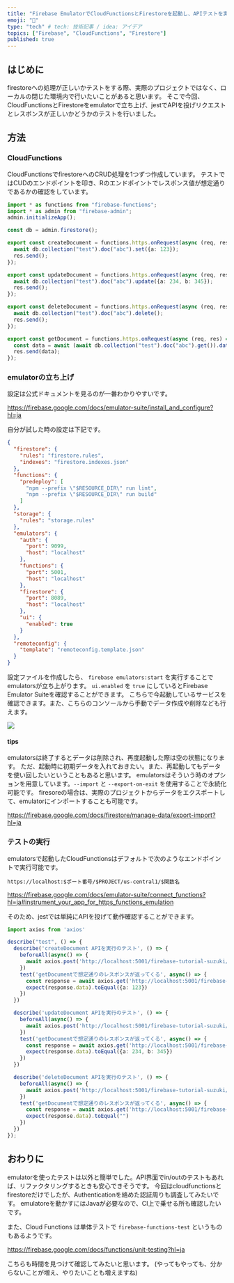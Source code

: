 ```yaml
---
title: "Firebase EmulatorでCloudFunctionsとFirestoreを起動し、APIテストを実行する方法"
emoji: "🦔"
type: "tech" # tech: 技術記事 / idea: アイデア
topics: ["Firebase", "CloudFunctions", "Firestore"]
published: true
---
```


## はじめに

firestoreへの処理が正しいかテストをする際、実際のプロジェクトではなく、ローカルの閉じた環境内で行いたいことがあると思います。
そこで今回、CloudFunctionsとFirestoreをemulatorで立ち上げ、jestでAPIを投げリクエストとレスポンスが正しいかどうかのテストを行いました。

## 方法

### CloudFunctions

CloudFunctionsでfirestoreへのCRUD処理を1つずつ作成しています。
テストではCUDのエンドポイントを叩き、Rのエンドポイントでレスポンス値が想定通りであるかの確認をしています。

```ts:index.ts
import * as functions from "firebase-functions";
import * as admin from "firebase-admin";
admin.initializeApp();

const db = admin.firestore();

export const createDocument = functions.https.onRequest(async (req, res) => {
  await db.collection("test").doc("abc").set({a: 123});
  res.send();
});

export const updateDocument = functions.https.onRequest(async (req, res) => {
  await db.collection("test").doc("abc").update({a: 234, b: 345});
  res.send();
});

export const deleteDocument = functions.https.onRequest(async (req, res) => {
  await db.collection("test").doc("abc").delete();
  res.send();
});

export const getDocument = functions.https.onRequest(async (req, res) => {
  const data = await (await db.collection("test").doc("abc").get()).data();
  res.send(data);
});

```

### emulatorの立ち上げ

設定は公式ドキュメントを見るのが一番わかりやすいです。

https://firebase.google.com/docs/emulator-suite/install_and_configure?hl=ja

自分が試した時の設定は下記です。

```json:firebase.json
{
  "firestore": {
    "rules": "firestore.rules",
    "indexes": "firestore.indexes.json"
  },
  "functions": {
    "predeploy": [
      "npm --prefix \"$RESOURCE_DIR\" run lint",
      "npm --prefix \"$RESOURCE_DIR\" run build"
    ]
  },
  "storage": {
    "rules": "storage.rules"
  },
  "emulators": {
    "auth": {
      "port": 9099,
      "host": "localhost"
    },
    "functions": {
      "port": 5001,
      "host": "localhost"
    },
    "firestore": {
      "port": 8089,
      "host": "localhost"
    },
    "ui": {
      "enabled": true
    }
  },
  "remoteconfig": {
    "template": "remoteconfig.template.json"
  }
}
```

設定ファイルを作成したら、 `firebase emulators:start` を実行することでemulatorsが立ち上がります。
`ui.enabled` を `true` にしているとFirebase Emulator Suiteを確認することができます。
こちらで今起動しているサービスを確認できます。また、こちらのコンソールから手動でデータ作成や削除なども行えます。

![](https://storage.googleapis.com/zenn-user-upload/zz6fehwg2awhkj5slexieuxcsp3i)

#### tips

emulatorsは終了するとデータは削除され、再度起動した際は空の状態になります。
ただ、起動時に初期データを入れておきたい。また、再起動してもデータを使い回したいということもあると思います。
emulatorsはそういう時のオプションを用意しています。`--import` と `--export-on-exit` を使用することで永続化可能です。
firesoreの場合は、実際のプロジェクトからデータをエクスポートして、emulatorにインポートすることも可能です。

https://firebase.google.com/docs/firestore/manage-data/export-import?hl=ja

### テストの実行

emulatorsで起動したCloudFunctionsはデフォルトで次のようなエンドポイントで実行可能です。

`https://localhost:$ポート番号/$PROJECT/us-central1/$関数名`

https://firebase.google.com/docs/emulator-suite/connect_functions?hl=ja#instrument_your_app_for_https_functions_emulation

そのため、jestでは単純にAPIを投げて動作確認することができます。

```ts:api.test.ts
import axios from 'axios'

describe("test", () => {
  describe('createDocument APIを実行のテスト', () => {
    beforeAll(async() => {
      await axios.post('http://localhost:5001/firebase-tutorial-suzuki/us-central1/createDocument');
    })
    test('getDocumentで想定通りのレスポンスが返ってくる', async() => {
      const response = await axios.get('http://localhost:5001/firebase-tutorial-suzuki/us-central1/getDocument');
      expect(response.data).toEqual({a: 123})
    })
  })

  describe('updateDocument APIを実行のテスト', () => {
    beforeAll(async() => {
      await axios.post('http://localhost:5001/firebase-tutorial-suzuki/us-central1/updateDocument');
    })
    test('getDocumentで想定通りのレスポンスが返ってくる', async() => {
      const response = await axios.get('http://localhost:5001/firebase-tutorial-suzuki/us-central1/getDocument');
      expect(response.data).toEqual({a: 234, b: 345})
    })
  })

  describe('deleteDocument APIを実行のテスト', () => {
    beforeAll(async() => {
      await axios.post('http://localhost:5001/firebase-tutorial-suzuki/us-central1/deleteDocument');
    })
    test('getDocumentで想定通りのレスポンスが返ってくる', async() => {
      const response = await axios.get('http://localhost:5001/firebase-tutorial-suzuki/us-central1/getDocument');
      expect(response.data).toEqual("")
    })
  })
});

```

## おわりに

emulatorを使ったテストは以外と簡単でした。API界面でin/outのテストもあれば、リファクタリングするときも安心できそうです。
今回はcloudfunctionsとfirestoreだけでしたが、Authenticationを絡めた認証周りも調査してみたいです。
emulatoreを動かすにはJavaが必要なので、CI上で乗せる所も確認したいです。

また、Cloud Functions は単体テストで `firebase-functions-test` というものもあるようです。

https://firebase.google.com/docs/functions/unit-testing?hl=ja

こちらも時間を見つけて確認してみたいと思います。
(やってもやっても、分からないことが増え、やりたいことも増えますね)